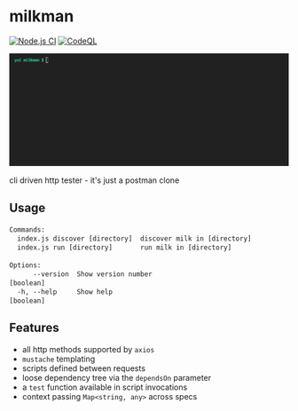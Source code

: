 # milkman
[![Node.js CI](https://github.com/nhomble/milkman/actions/workflows/node.js.yml/badge.svg)](https://github.com/nhomble/milkman/actions/workflows/node.js.yml)
[![CodeQL](https://github.com/nhomble/milkman/actions/workflows/codeql-analysis.yml/badge.svg)](https://github.com/nhomble/milkman/actions/workflows/codeql-analysis.yml)

![demo](./docs/demo.gif)

cli driven http tester - it's just a postman clone

## Usage

```
Commands:
  index.js discover [directory]  discover milk in [directory]
  index.js run [directory]       run milk in [directory]

Options:
      --version  Show version number                                   [boolean]
  -h, --help     Show help                                             [boolean]
```

## Features

- all http methods supported by `axios`
- `mustache` templating
- scripts defined between requests
- loose dependency tree via the `dependsOn` parameter
- a `test` function available in script invocations
- context passing `Map<string, any>` across specs